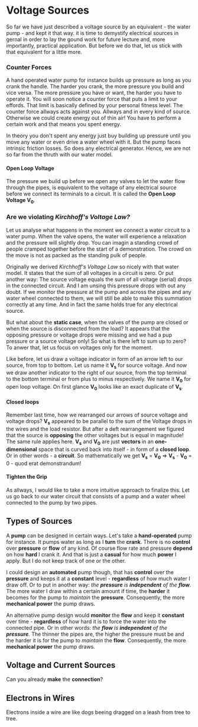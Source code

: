 
# Voltage Sources
So far we have just described a voltage source by an equivalent - the water pump - and kept it that way. it is time to demystify electrical sources in gernal in order to lay the gound work for future lecture and, more importantly, practical application. But before we do that, let us stick with that equivalent for a little more.

### Counter Forces
A hand operated water pump for instance builds up pressure as long as you crank the handle. The harder you crank, the more pressure you build and vice versa. The more pressure you have or want, the harder you have to operate it. You will soon notice a counter force that puts a limit to your effords. That limit is basically defined by your personal fitness level. The counter force allways acts against you. Allways and in every kind of source. Otherwise we could create energy out of thin air! You have to perform a certain work and that means you spent energy.

In theory you don't spent any energy just buy building up pressure until you move any water or even drive a water wheel with it. But the pump faces intrinsic friction losses. So does any electrical generator. Hence, we are not so far from the thruth with our water model.

#### Open Loop Voltage
The pressure we build up before we open any valves to let the water flow through the pipes, is equivalent to the voltage of any electrical source before we connect its terminals to a circuit. It is called the **Open Loop Voltage V<sub>0</sub>**.

### Are we violating *Kirchhoff's Voltage Law?*
Let us analyse what happens in the moment we connect a water circuit to a water pump. When the valve opens, the water will experience a relaxation and the pressure will slightly drop. You can imagin a standing crowd of people cramped together before the start of a demonstration. The crowd on the move is not as packed as the standing pulk of people.

Originally we derived *Kirchhoff's Voltage Law* so nicely with that water model. It states that the sum of all voltages in a circuit is zero. Or put another way: The source voltage equals the sum of all voltage (serial) drops in the connected circuit. And I am unsing this pressure drops with out any doubt. If we monitor the pressure at the pump and across the pipes and any water wheel connected to them, we will still be able to make this summation correctly at any time. And in fact the same holds true for any electrical source.

But what about the **static case**, when the valves of the pump are closed or when the source is disconnected from the load? It appears that the opposing pressure or voltage drops were missing and we had a pup pressure or a source voltage only! So what is there left to sum up to zero? To anwer that, let us focus on voltages only for the moment.

Like before, let us draw a voltage indicator in form of an arrow left to our source, from top to bottom. Let us name it **V<sub>s</sub>** for source voltage. And now we draw another indicator to the right of our source, from the top terminal to the bottom terminal or from plus to minus respectively. We name it **V<sub>0</sub>** for open loop voltage. On first glance **V<sub>0</sub>** looks like an exact duplicate of **V<sub>s</sub>**.

#### Closed loops
Remember last time, how we rearranged our arrows of source voltage and voltage drops? **V<sub>s</sub>** appeared to be parallel to the sum of the Voltage drops in the wires and the load resistor. But after a deft rearrangement we figured that the source is **opposing** the other voltages but is equal in magnitude! The same rule applies here. **V<sub>s</sub>** and **V<sub>0</sub>** are just **vectors** in an **one-dimensional** space that is curved back into itself - in form of a **closed loop**. Or in other words - a **circuit**. So mathematically we get **V<sub>s</sub>** = **V<sub>0</sub>** => **V<sub>s</sub>** - **V<sub>0</sub>** = 0 - quod erat demonstrandum!

#### Tighten the Grip
As allways, I would like to take a more intuitive approach to finalize this. Let us go back to our water circuit that consists of a pump and a water wheel connected to the pump by two pipes.



## Types of Sources
A **pump** can be designed in certain ways. Let's take a **hand-operated** pump for instance. It pumps water as long as I **turn** the **crank**. There is no **control** over **pressure** or **flow** of any kind. Of course flow rate and pressure **depend** on how **hard** I crank it. And that is just a **casual** for how much **power** I apply. But I do not keep track of one or the other.

I could design an **automated** pump though, that has **control** over the **pressure** and keeps it at a **constant** level - **regardless** of how much water I draw off. Or to put in another way: *the **pressure** is **independent** of the **flow**.* The more water I draw within a certain amount if time, the **harder** it becomes for the pump to *maintain* the **pressure**. Consequently, the more **mechanical power** the pump draws.

An alternative pump design would **monitor** the **flow** and keep it **constant** over time - **regardless** of how hard it is to force the water into the connected pipe. Or in other words: *the **flow** is **independent** of the **pressure**.* The thinner the pipes are, the higher the pressure must be and the harder it is for the pump to *maintain* the **flow**. Consequently, the more **mechanical power** the pump draws.

## Voltage and Current Sources
Can you already **make** the **connection**?

## Electrons in Wires
Electrons inside a wire are like dogs beeing dragged on a leash from tree to tree.
